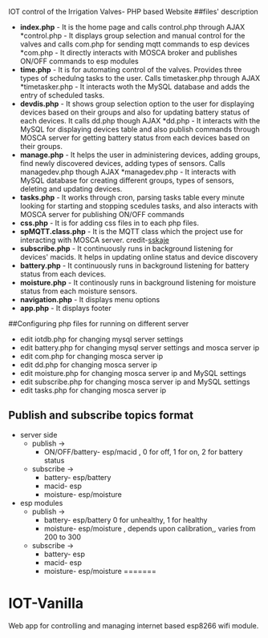 
IOT control of the Irrigation Valves- PHP based Website
##files' description
* **index.php** - It is the home page and calls control.php through AJAX
   *control.php - It displays group selection and manual control for the valves and calls com.php for sending mqtt commands to esp devices
   *com.php -  It directly interacts with MOSCA broker and publishes ON/OFF commands to esp modules
* **time.php** - It is for automating control of the valves. Provides three types of schedulng tasks  to the user. Calls timetasker.php through AJAX
   *timetasker.php - It interacts woth the MySQL database and adds the entry of scheduled tasks.
* **devdis.php** - It shows group selection option to the user for displaying devices based on their groups and also for updating battery status of each devices. It calls dd.php though AJAX
   *dd.php - It interacts with the MySQL for displaying devices table and also publish commands through MOSCA server for getting battery status from each devices based on their groups.
* **manage.php** - It helps the user in administering devices, adding  groups, find newly discovered devices, adding types of sensors. Calls managedev.php though AJAX
   *managedev.php - It interacts with MySQL database for creating different groups, types of sensors, deleting and updating devices.
* **tasks.php** - It works through cron, parsing tasks table every minute looking for starting and stopping scedules tasks, and also interacts with MOSCA server for publishing ON/OFF commands
* **css.php**  - It is for adding css files in to each php files.
* **spMQTT.class.php** - It is the MQTT class which the project use for interacting with MOSCA server. credit-[sskaje](https://github.com/sskaje/mqtt)
* **subscribe.php**  - It continuously runs in background listening for devices' macids. It helps in updating online status and device discovery
* **battery.php**  - It continuously runs in background listening for battery status from each devices.
* **moisture.php** - It continously runs in background listening for moisture status from each moisture sensors.
* **navigation.php** - It displays menu options
* **app.php** - It displays footer

##Configuring php files for running on different server
* edit iotdb.php for changing mysql server settings
* edit battery.php for changing mysql server settings and mosca server ip
* edit com.php for changing mosca server ip
* edit dd.php for changing mosca server ip
* edit moisture.php for changing mosca server ip and MySQL settings
* edit subscribe.php for changing mosca server ip and MySQL settings
* edit tasks.php for changing mosca server ip

## Publish and subscribe topics format
* server side
	* publish ->
		* ON/OFF/battery- esp/macid , 0 for off, 1 for on, 2 for battery status
	* subscribe ->
		* battery- esp/battery
		* macid- esp
		* moisture- esp/moisture
* esp modules
	* publish ->
		* battery- esp/battery 0 for unhealthy, 1 for healthy
		* moisture- esp/moisture , depends upon calibration,, varies from 200 to 300
	* subscribe ->
		* battery- esp
		* macid- esp
		* moisture- esp/moisture
=======
# IOT-Vanilla
Web app for controlling and managing internet based esp8266 wifi module.

